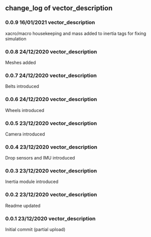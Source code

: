 ## change_log of vector_description

### 0.0.9 16/01/2021 vector_description
xacro/macro housekeeping and mass added to inertia tags for fixing simulation

### 0.0.8 24/12/2020 vector_description
Meshes added

### 0.0.7 24/12/2020 vector_description
Belts introduced

### 0.0.6 24/12/2020 vector_description
Wheels introduced

### 0.0.5 23/12/2020 vector_description
Camera introduced

### 0.0.4 23/12/2020 vector_description
Drop sensors and IMU introduced

### 0.0.3 23/12/2020 vector_description
Inertia module introduced

### 0.0.2 23/12/2020 vector_description
Readme updated

### 0.0.1 23/12/2020 vector_description
Initial commit (partial upload)
